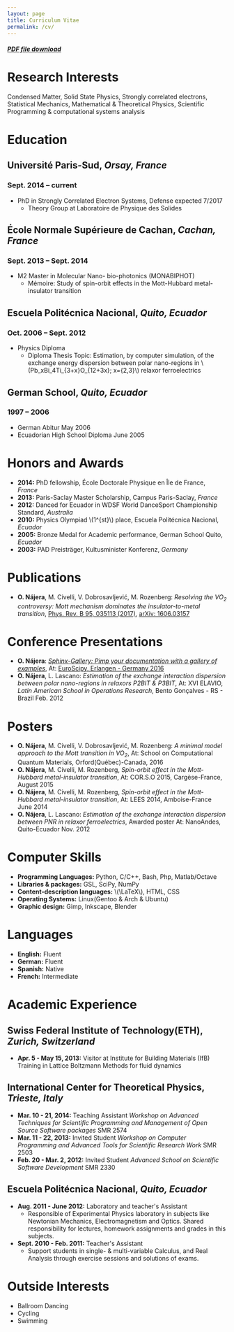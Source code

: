 ```yaml
---
layout: page
title: Curriculum Vitae
permalink: /cv/
---
```


##### [PDF file download](https://dl.dropbox.com/u/29005867/najera-cv.pdf)


# Research Interests

Condensed Matter, Solid State Physics, Strongly correlated electrons,
Statistical Mechanics, Mathematical & Theoretical Physics, Scientific
Programming & computational systems analysis


# Education


## **Université Paris-Sud**, *Orsay, France*


### **Sept. 2014 &#x2013; current**

-   PhD in Strongly Correlated Electron Systems, Defense expected 7/2017
    -   Theory Group at Laboratoire de Physique des Solides


## **École Normale Supérieure de Cachan**, *Cachan, France*


### **Sept. 2013 &#x2013; Sept. 2014**

-   M2 Master in Molecular Nano- bio-photonics (MONABIPHOT)
    -   Mémoire: Study of spin-orbit effects in the Mott-Hubbard metal-insulator transition


## **Escuela Politécnica Nacional**, *Quito, Ecuador*


### **Oct. 2006 &#x2013; Sept. 2012**

-   Physics Diploma
    -   Diploma Thesis Topic: Estimation, by computer simulation, of the
        exchange energy dispersion between polar nano-regions in
        \\(Pb_xBi_4Ti_{3+x}O_{12+3x}; x=\{2,3\}\\) relaxor ferroelectrics


## **German School**, *Quito, Ecuador*


### **1997 &#x2013; 2006**

-   German Abitur May 2006
-   Ecuadorian High School Diploma June 2005


# Honors and Awards

-   **2014:** PhD fellowship, École Doctorale Physique en Île de France, *France*
-   **2013:** Paris-Saclay Master Scholarship, Campus Paris-Saclay, *France*
-   **2012:** Danced for Ecuador in WDSF World DanceSport Championship Standard, *Australia*
-   **2010:** Physics Olympiad \\(1^{st}\\) place, Escuela Politécnica Nacional, *Ecuador*
-   **2005:** Bronze Medal for Academic performance, German School Quito, *Ecuador*
-   **2003:** PAD Preisträger, Kultusminister Konferenz, *Germany*


# Publications

-   **O. Nájera**, M. Civelli, V. Dobrosavljević, M. Rozenberg: *Resolving
    the VO<sub>2</sub> controversy:* *Mott mechanism dominates the
    insulator-to-metal transition*, [Phys. Rev. B 95, 035113 (2017)](http://doi.org/10.1103/physrevb.95.035113),
    [arXiv: 1606.03157](http://arxiv.org/abs/1606.03157)


# Conference Presentations

-   **O. Nájera**: [*Sphinx-Gallery: Pimp your documentation with a gallery
    of examples*](https://titan-c.github.io/sphinx-gallery-slides/), At: [EuroScipy, Erlangen - Germany 2016](https://www.euroscipy.org/2016/schedule/sessions/22/)
-   **O. Nájera**, L. Lascano: *Estimation of the exchange interaction
    dispersion between polar nano-regions in relaxors P2BIT & P3BIT*, At:
    XVI ELAVIO, *Latin American School in Operations Research*, Bento
    Gonçalves - RS - Brazil Feb. 2012


# Posters

-   **O. Nájera**, M. Civelli, V. Dobrosavljević, M. Rozenberg: *A minimal
    model approach to the Mott transition in VO<sub>2</sub>*, At: School on
    Computational Quantum Materials, Orford(Québec)-Canada, 2016
-   **O. Nájera**, M. Civelli, M. Rozenberg, *Spin-orbit effect in the
    Mott-Hubbard metal-insulator transition*, At: COR.S.O 2015,
    Cargèse-France, August 2015
-   **O. Nájera**, M. Civelli, M. Rozenberg, *Spin-orbit effect in the
    Mott-Hubbard metal-insulator transition*, At: LEES 2014,
    Amboise-France June 2014
-   **O. Nájera**, L. Lascano: *Estimation of the exchange interaction
    dispersion between PNR in relaxor ferroelectrics*,  Awarded poster
    At: NanoAndes, Quito-Ecuador Nov. 2012


# Computer Skills

-   **Programming Languages:** Python, C/C++,  Bash, Php, Matlab/Octave
-   **Libraries & packages:** GSL, SciPy, NumPy
-   **Content-description languages:** \\(\LaTeX\\), HTML, CSS
-   **Operating Systems:** Linux(Gentoo & Arch & Ubuntu)
-   **Graphic design:** Gimp, Inkscape, Blender


# Languages

-   **English:** Fluent
-   **German:** Fluent
-   **Spanish:** Native
-   **French:** Intermediate


# Academic Experience


## Swiss Federal Institute of Technology(ETH), *Zurich, Switzerland*

-   **Apr. 5 - May 15, 2013:** Visitor at Institute for Building Materials (IfB)
    Training in Lattice Boltzmann Methods for fluid dynamics


## International Center for Theoretical Physics, *Trieste, Italy*

-   **Mar. 10 - 21, 2014:** Teaching Assistant
    *Workshop on Advanced Techniques for Scientific Programming and
    Management of Open Source Software packages* SMR 2574
-   **Mar. 11 - 22, 2013:** Invited Student
    *Workshop on Computer Programming and Advanced Tools for Scientific
    Research Work* SMR 2503
-   **Feb. 20 - Mar. 2, 2012:** Invited Student
    *Advanced School on Scientific Software Development* SMR 2330


## Escuela Politécnica Nacional, *Quito, Ecuador*

-   **Aug. 2011 - June 2012:** Laboratory and teacher's Assistant
    -   Responsible of Experimental Physics laboratory in subjects like
        Newtonian Mechanics, Electromagnetism and Optics. Shared
        responsibility for lectures, homework assignments and grades in
        this subjects.
-   **Sept. 2010 - Feb. 2011:** Teacher's Assistant
    -   Support students in single- & multi-variable Calculus, and Real
        Analysis through exercise sessions and solutions of exams.


# Outside Interests

-   Ballroom Dancing
-   Cycling
-   Swimming
